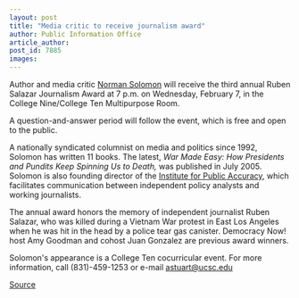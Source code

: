 ```yaml
---
layout: post
title: "Media critic to receive journalism award"
author: Public Information Office
article_author: 
post_id: 7885
images:
---
```


<a name="content" id="content"></a>
<p>
  Author and media critic <a href="http://www.normansolomon.com/">Norman Solomon</a> will receive the third annual Ruben Salazar Journalism Award at 7 p.m. on Wednesday, February 7, in the College Nine/College Ten Multipurpose Room.
</p>
<p>
  A question-and-answer period will follow the event, which is free and open to the public.
</p>
<p>
  A nationally syndicated columnist on media and politics since 1992, Solomon has written 11 books. The latest, <em>War Made Easy: How Presidents and Pundits Keep Spinning Us to Death,</em> was published in July 2005. Solomon is also founding director of the <a href="http://accuracy.org/">Institute for Public Accuracy</a>, which facilitates communication between independent policy analysts and working journalists.
</p>
<p>
  The annual award honors the memory of independent journalist Ruben Salazar, who was killed during a Vietnam War protest in East Los Angeles when he was hit in the head by a police tear gas canister. Democracy Now! host Amy Goodman and cohost Juan Gonzalez are previous award winners.
</p>
<p>
  Solomon's appearance is a College Ten cocurricular event. For more information, call (831)-459-1253 or e-mail <a href="mailto:astuart@ucsc.edu">astuart@ucsc.edu</a>
</p>
<p><a href="http://www1.ucsc.edu/currents/06-07/02-05/salazar-brief.asp" title="Permalink to salazar-brief">Source</a></p>
